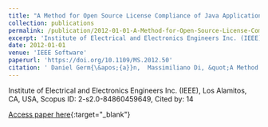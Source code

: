 ```yaml
---
title: "A Method for Open Source License Compliance of Java Applications"
collection: publications
permalink: /publication/2012-01-01-A-Method-for-Open-Source-License-Compliance-of-Java-Applications
excerpt: 'Institute of Electrical and Electronics Engineers Inc. (IEEE), Los Alamitos, CA, USA, Scopus ID: 2-s2.0-84860459649, Cited by: 14'
date: 2012-01-01
venue: 'IEEE Software'
paperurl: 'https://doi.org/10.1109/MS.2012.50'
citation: ' Daniel Germ{\&apos;{a}}n,  Massimiliano Di, &quot;A Method for Open Source License Compliance of Java Applications.&quot; IEEE Software, 2012.'
---
```

Institute of Electrical and Electronics Engineers Inc. (IEEE), Los Alamitos, CA, USA, Scopus ID: 2-s2.0-84860459649, Cited by: 14

[Access paper here](https://doi.org/10.1109/MS.2012.50){:target="_blank"}
